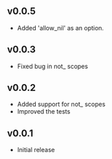## v0.0.5
* Added 'allow_nil' as an option.

## v0.0.3
* Fixed bug in not_ scopes

## v0.0.2
* Added support for not_ scopes
* Improved the tests

## v0.0.1
* Initial release